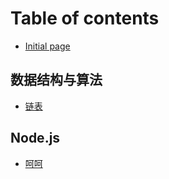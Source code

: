 # Table of contents

* [Initial page](README.md)

## 数据结构与算法

* [链表](shu-ju-jie-gou-yu-suan-fa/link.md)

## Node.js

* [呵呵](he-he.md)

